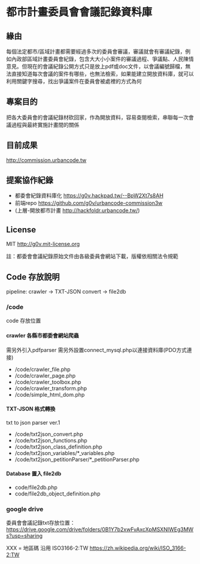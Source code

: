 # 都市計畫委員會會議記錄資料庫

## 緣由
每個法定都市/區域計畫都需要經過多次的委員會審議，審議就會有審議紀錄，例如內政部區域計畫委員會紀錄，包含大大小小案件的審議過程、爭議點、人民陳情意見。但現在的會議紀錄公開方式只是放上pdf或doc文件，以會議編號歸檔，無法直接知道每次會議的案件有哪些，也無法檢索，如果能建立開放資料庫，就可以利用關鍵字搜尋，找出爭議案件在委員會被處裡的方式為何

## 專案目的
把各大委員會的會議紀錄材砍回家，作為開放資料，容易查閱檢索，串聯每一次會議過程與最終實施計畫間的關係

## 目前成果
http://commission.urbancode.tw

## 提案協作紀錄
* 都委會紀錄資料庫化 https://g0v.hackpad.tw/--BpW2Xt7s8AH
* 前端repo https://github.com/g0v/urbancode-commission3w
* (上層-開放都市計畫 http://hackfoldr.urbancode.tw/)

## License
MIT http://g0v.mit-license.org

註：都委會會議紀錄原始文件由各級委員會網站下載，版權依相關法令規範

## Code 存放說明

pipeline:
crawler -> TXT-JSON convert -> file2db

### /code
code 存放位置

#### crawler 各縣市都委會網站爬蟲
需另外引入pdfparser
需另外設置connect_mysql.php以連接資料庫(PDO方式連接)
* /code/crawler_file.php
* /code/crawler_page.php
* /code/crawler_toolbox.php
* /code/crawler_transform.php
* /code/simple_html_dom.php

#### TXT-JSON 格式轉換
txt to json parser ver.1
* /code/txt2json_convert.php
* /code/txt2json_functions.php
* /code/txt2json_class_definition.php
* /code/txt2json_variables/\*\_variables.php
* /code/txt2json_petitionParser/\*\_petitionParser.php

#### Database 置入 file2db
* code/file2db.php
* code/file2db_object_definition.php

### google drive
委員會會議記錄txt存放位置： https://drive.google.com/drive/folders/0B1Y7b2xwFvAxcXpMSXNIWEg3MWs?usp=sharing

XXX = 地區碼 沿用 ISO3166-2:TW https://zh.wikipedia.org/wiki/ISO_3166-2:TW
